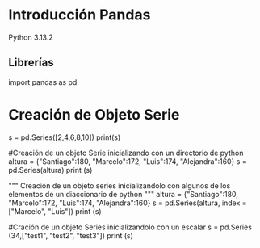# Introducción Pandas
Python 3.13.2

## Librerías
import pandas as pd

# Creación de Objeto Serie

s = pd.Series([2,4,6,8,10])
print(s)

#Creación de un objeto Serie inicializando con un directorio de python 
altura = {"Santiago":180, "Marcelo":172, "Luis":174, "Alejandra":160}
s = pd.Series(altura)
print (s)

"""
Creación de un objeto series inicializandolo con algunos 
de los elementos de un diaccionario de python
"""
altura = {"Santiago":180, "Marcelo":172, "Luis":174, "Alejandra":160}
s = pd.Series(altura, index = ["Marcelo", "Luis"])
print (s)

#Cración de un objeto Series inicializandolo con un escalar
s = pd.Series (34,["test1", "test2", "test3"])
print (s)